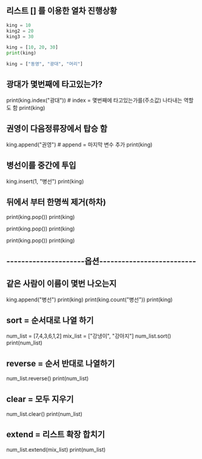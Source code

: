 

## 리스트 [] 를 이용한 열차 진행상황
```python
king = 10
king2 = 20
king3 = 30

king = [10, 20, 30]
print(king)

king = ["동영", "광대", "머리"]
```
## 광대가 몇번째에 타고있는가?

print(king.index("광대")) # index = 몇번째에 타고있는가를(주소값) 나타내는 역할도 함
print(king)

## 권영이 다음정류장에서 탑승 함
king.append("권영") # append = 마지막 변수 추가
print(king)

## 병선이를 중간에 투입
king.insert(1, "병선")
print(king)

## 뒤에서 부터 한명씩 제거(하차)
print(king.pop())
print(king)

print(king.pop())
print(king)

print(king.pop())
print(king)

## ---------------------옵션--------------------------

## 같은 사람이 이름이 몇번 나오는지
king.append("병선")
print(king)
print(king.count("병선"))
print(king)

## sort = 순서대로 나열 하기
num_list = [7,4,3,6,1,2]
mix_list = ["강냉이", "강아지"]
num_list.sort()
print(num_list)

## reverse = 순서 반대로 나열하기
num_list.reverse()
print(num_list)

## clear = 모두 지우기
num_list.clear()
print(num_list)

## extend = 리스트 확장 합치기
num_list.extend(mix_list)
print(num_list)
